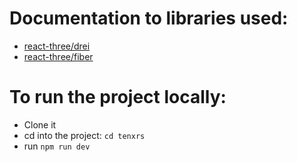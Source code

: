# Documentation to libraries used:

- [react-three/drei](https://github.com/pmndrs/drei#readme)
- [react-three/fiber](https://docs.pmnd.rs/react-three-fiber/getting-started/introduction#is-it-slower-than-plain-threejs?)

# To run the project locally:
- Clone it
- cd into the project: `cd tenxrs`
- run `npm run dev`
